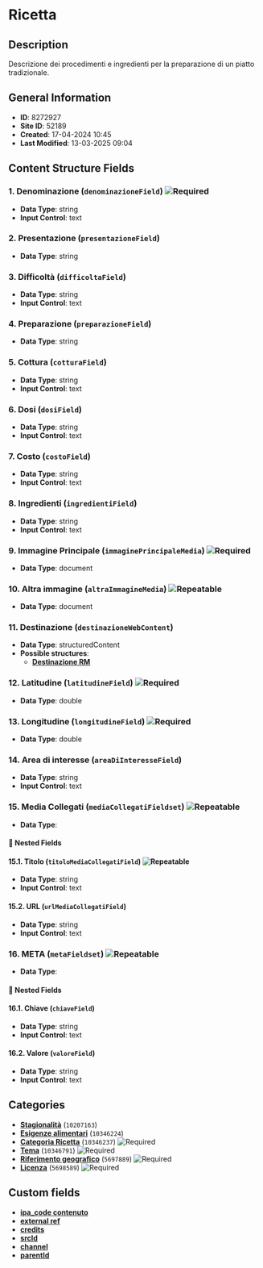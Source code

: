 # Ricetta

## Description
Descrizione dei procedimenti e ingredienti per la preparazione di un piatto tradizionale.
## General Information
- **ID**: 8272927
- **Site ID**: 52189
- **Created**: 17-04-2024 10:45
- **Last Modified**: 13-03-2025 09:04

## Content Structure Fields
### 1. Denominazione (`denominazioneField`) ![Required](https://img.shields.io/badge/*Required-red.svg)
- **Data Type**: string
- **Input Control**: text

### 2. Presentazione (`presentazioneField`) 
- **Data Type**: string

### 3. Difficoltà (`difficoltaField`) 
- **Data Type**: string
- **Input Control**: text

### 4. Preparazione (`preparazioneField`) 
- **Data Type**: string

### 5. Cottura (`cotturaField`) 
- **Data Type**: string
- **Input Control**: text

### 6. Dosi (`dosiField`) 
- **Data Type**: string
- **Input Control**: text

### 7. Costo (`costoField`) 
- **Data Type**: string
- **Input Control**: text

### 8. Ingredienti (`ingredientiField`) 
- **Data Type**: string
- **Input Control**: text

### 9. Immagine Principale (`immaginePrincipaleMedia`) ![Required](https://img.shields.io/badge/*Required-red.svg)
- **Data Type**: document

### 10. Altra immagine (`altraImmagineMedia`) ![Repeatable](https://img.shields.io/badge/🔄Repeatable-blue.svg)
- **Data Type**: document

### 11. Destinazione (`destinazioneWebContent`) 
- **Data Type**: structuredContent
- **Possible structures**:
  - **[Destinazione RM](../../contentStructure/destinazione-rm/README.md)**

### 12. Latitudine (`latitudineField`) ![Required](https://img.shields.io/badge/*Required-red.svg)
- **Data Type**: double

### 13. Longitudine (`longitudineField`) ![Required](https://img.shields.io/badge/*Required-red.svg)
- **Data Type**: double

### 14. Area di interesse (`areaDiInteresseField`) 
- **Data Type**: string
- **Input Control**: text

### 15. Media Collegati (`mediaCollegatiFieldset`) ![Repeatable](https://img.shields.io/badge/🔄Repeatable-blue.svg)
- **Data Type**: 
#### 📁 Nested Fields
#### 15.1. Titolo (`titoloMediaCollegatiField`) ![Repeatable](https://img.shields.io/badge/🔄Repeatable-blue.svg)
- **Data Type**: string
- **Input Control**: text

#### 15.2. URL (`urlMediaCollegatiField`) 
- **Data Type**: string
- **Input Control**: text


### 16. META (`metaFieldset`) ![Repeatable](https://img.shields.io/badge/🔄Repeatable-blue.svg)
- **Data Type**: 
#### 📁 Nested Fields
#### 16.1. Chiave (`chiaveField`) 
- **Data Type**: string
- **Input Control**: text

#### 16.2. Valore (`valoreField`) 
- **Data Type**: string
- **Input Control**: text


## Categories
- **[Stagionalità](../../categories/stagionalità.md)** (`10207163`) 
- **[Esigenze alimentari](../../categories/esigenze-alimentari.md)** (`10346224`) 
- **[Categoria Ricetta](../../categories/categoria-ricetta.md)** (`10346237`) ![Required](https://img.shields.io/badge/*Required-red.svg)
- **[Tema](../../categories/tema.md)** (`10346791`) ![Required](https://img.shields.io/badge/*Required-red.svg)
- **[Riferimento geografico](../../categories/riferimento-geografico.md)** (`5697889`) ![Required](https://img.shields.io/badge/*Required-red.svg)
- **[Licenza](../../categories/licenza.md)** (`5698589`) ![Required](https://img.shields.io/badge/*Required-red.svg)
## Custom fields
- **[ipa_code contenuto](../../customFields/ipa-code-contenuto.md)**
- **[external ref](../../customFields/external-ref.md)**
- **[credits](../../customFields/credits.md)**
- **[srcId](../../customFields/srcid.md)**
- **[channel](../../customFields/channel.md)**
- **[parentId](../../customFields/parentid.md)**
